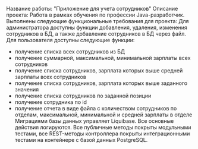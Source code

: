 Название работы: "Приложение для учета сотрудников" 
Описание проекта: Работа в рамках обучения по профессии Java-разработчик. 
Выполнены следующие функциональные требования для проекта: 
Для администратора доступны функции добавления, удаления, изменения сотрудников в БД, а также добавление сотрудников в БД через файл.
Для пользователя доступны следующие функции:
- получение списка всех сотрудников из БД
- получение суммарной, максимальной, минимальной зарплаты всех сотрудников
- получение списка сотрудников, зарплата которых выше средней зарплаты всех сотрудников
- получение списка сотрудников, зарплата которых выше заданного значения
- получение списка сотрудников по заданной позиции
- получение сотрудника по id
- получение отчета в виде файла с количеством сотрудников по отделам, максимальной, минимальной и средней зарплаты в отделе
Миграциями базы данных управляет Liquibase. 
Все основные действия логируются.
Все публичные методы покрыты модульными тестами, все REST-методы контроллера покрыты интеграционными тестами на контейнере с базой данных PostgreSQL.
